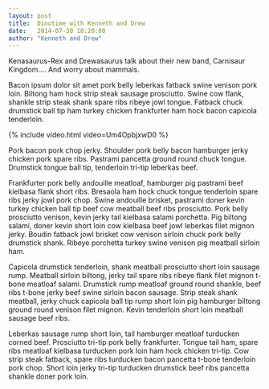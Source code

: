 ```yaml
---
layout: post
title:  Dinotime with Kenneth and Drew
date:   2014-07-30 18:20:00
author: "Kenneth and Drew"
---
```


Kenasaurus-Rex and Drewasaurus talk about their new band, Carnisaur Kingdom.... And worry about mammals.

Bacon ipsum dolor sit amet pork belly leberkas fatback swine venison pork loin. Biltong ham hock strip steak sausage prosciutto. Swine cow flank, shankle strip steak shank spare ribs ribeye jowl tongue. Fatback chuck drumstick ball tip ham turkey chicken frankfurter ham hock bacon capicola tenderloin.

{% include video.html video=Um4OpbjxwD0 %}

Pork bacon pork chop jerky. Shoulder pork belly bacon hamburger jerky chicken pork spare ribs. Pastrami pancetta ground round chuck tongue. Drumstick tongue ball tip, tenderloin tri-tip leberkas beef.

Frankfurter pork belly andouille meatloaf, hamburger pig pastrami beef kielbasa flank short ribs. Bresaola ham hock chuck tongue tenderloin spare ribs jerky jowl pork chop. Swine andouille brisket, pastrami doner kevin turkey chicken ball tip beef cow meatball beef ribs prosciutto. Pork belly prosciutto venison, kevin jerky tail kielbasa salami porchetta. Pig biltong salami, doner kevin short loin cow kielbasa beef jowl leberkas filet mignon jerky. Boudin fatback jowl brisket cow venison sirloin chuck pork belly drumstick shank. Ribeye porchetta turkey swine venison pig meatball sirloin ham.

Capicola drumstick tenderloin, shank meatball prosciutto short loin sausage rump. Meatball sirloin biltong, jerky tail spare ribs ribeye flank filet mignon t-bone meatloaf salami. Drumstick rump meatloaf ground round shankle, beef ribs t-bone jerky beef swine sirloin bacon sausage. Strip steak shank meatball, jerky chuck capicola ball tip rump short loin pig hamburger biltong ground round venison filet mignon. Kevin tenderloin short loin meatball sausage beef ribs.

Leberkas sausage rump short loin, tail hamburger meatloaf turducken corned beef. Prosciutto tri-tip pork belly frankfurter. Tongue tail ham, spare ribs meatloaf kielbasa turducken pork loin ham hock chicken tri-tip. Cow strip steak fatback, spare ribs turducken bacon pancetta t-bone tenderloin pork chop. Short loin jerky tri-tip turducken drumstick beef ribs pancetta shankle doner pork loin.
